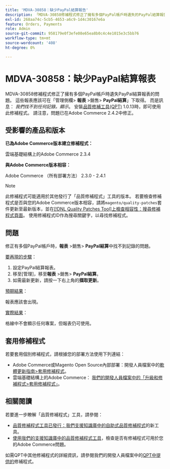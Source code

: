 ```yaml
---
title: 'MDVA-30858：缺少PayPal結算報告'
description: 「MDVA-30858修補程式修正了擁有多個PayPal帳戶時遺失的PayPal結算報告。 這些報表應可在「管理員」側邊欄&amp；**報表**&amp；gt；銷售&amp；gt； **PayPal結算**下取得。 相反地，訊息為： *我們找不到任何記錄。*顯示。 安裝[Quality Patches Tool (QPT)](/help/announcements/adobe-commerce-announcements/magento-quality-patches-released-new-tool-to-self-serve-quality-patches.md) 1.0.13後，即可使用此修補程式。 請注意，問題已在Adobe Commerce 2.4.2中修正。」
exl-id: 268aa74c-5cb5-4653-a6c9-1d4c30167e6a
feature: Orders, Payments
role: Admin
source-git-commit: 958179e0f3efe08e65ea8b0c4c4e1015e3c5bb76
workflow-type: tm+mt
source-wordcount: '408'
ht-degree: 0%

---
```


# MDVA-30858：缺少PayPal結算報表

MDVA-30858修補程式修正了擁有多個PayPal帳戶時遺失PayPal結算報表的問題。 這些報表應該可在「管理側欄> **報表** >銷售> **PayPal結算**」下取得。 而是訊息： *我們找不到任何記錄。顯示*。 安裝[品質修補工具(QPT)](/help/announcements/adobe-commerce-announcements/magento-quality-patches-released-new-tool-to-self-serve-quality-patches.md) 1.0.13時，即可使用此修補程式。 請注意，問題已在Adobe Commerce 2.4.2中修正。

## 受影響的產品和版本

**已為Adobe Commerce版本建立修補程式：**

雲端基礎結構上的Adobe Commerce 2.3.4

**與Adobe Commerce版本相容：**

Adobe Commerce （所有部署方法） 2.3.0 - 2.4.1

>[!NOTE]
>
>此修補程式可能適用於其他發行了「品質修補程式」工具的版本。 若要檢查修補程式是否與您的Adobe Commerce版本相容，請將`magento/quality-patches`套件更新至最新版本，並在[[!DNL Quality Patches Tool]上檢查相容性：搜尋修補程式頁面](https://devdocs.magento.com/quality-patches/tool.html#patch-grid)。 使用修補程式ID作為搜尋關鍵字，以尋找修補程式。

## 問題

修正有多個PayPal帳戶時，**報表** >銷售> **PayPal結算**&#x200B;中找不到記錄的問題。

<u>要再現的步驟</u>：

1. 設定PayPal結算報表。
1. 移至[管理]，移至&#x200B;**報表** >銷售> **PayPal結算**。
1. 如需最新更新，請按一下右上角的&#x200B;**擷取更新**。

<u>預期結果</u>：

報表應該會出現。

<u>實際結果</u>：

格線中不會顯示任何專案，但報表仍可使用。

## 套用修補程式

若要套用個別修補程式，請根據您的部署方法使用下列連結：

* Adobe Commerce或Magento Open Source內部部署：開發人員檔案中的[軟體更新指南>套用修補程式](https://devdocs.magento.com/guides/v2.4/comp-mgr/patching/mqp.html)。
* 雲端基礎結構上的Adobe Commerce： [我們的開發人員檔案中的「升級和修補程式>套用修補程式」](https://devdocs.magento.com/cloud/project/project-patch.html)。

## 相關閱讀

若要進一步瞭解「品質修補程式」工具，請參閱：

* [品質修補程式工具已發行：我們支援知識庫中的自助式品質修補程式](/help/announcements/adobe-commerce-announcements/magento-quality-patches-released-new-tool-to-self-serve-quality-patches.md)的新工具。
* [使用我們的支援知識庫中的品質修補程式工具](/help/support-tools/patches-available-in-qpt-tool/check-patch-for-magento-issue-with-magento-quality-patches.md)，檢查是否有修補程式可用於您的Adobe Commerce問題。

如需QPT中其他修補程式的詳細資訊，請參閱我們的開發人員檔案中的[QPT中提供的](https://devdocs.magento.com/quality-patches/tool.html#patch-grid)修補程式。
